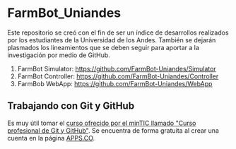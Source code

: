 # FarmBot_Uniandes

Este repositorio se creó con el fin de ser un índice de desarrollos realizados por los estudiantes de la Universidad de los Andes. También se dejarán plasmados los lineamientos que se deben seguir para aportar a la investigación por medio de GitHub.

1. FarmBot Simulator: https://github.com/FarmBot-Uniandes/Simulator
2. FarmBot Controller: https://github.com/FarmBot-Uniandes/Controller
3. FarmBob WebApp: https://github.com/FarmBot-Uniandes/WebApp

Trabajando con Git y GitHub
-----------------

Es muy útil tomar el [curso ofrecido por el minTIC llamado "Curso profesional de Git y GitHub"](https://www.apps.co/cursos/show/6). Se encuentra de forma gratuita al crear una cuenta en la página [APPS.CO](http://apps.co).
